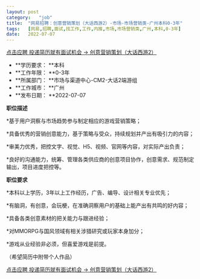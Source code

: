 ```yaml
---
layout:	post
category:	"job"
title:	"网易招聘：创意营销策划（大话西游2）-市场-市场营销类-广州本科0-3年"
tags:	[网易,招聘,面试,找工作,工作,内推,市场,市场营销类,广州,本科,0-3年]
date:	2022-07-07
---
```


[点击应聘 投递简历就有面试机会 ->  创意营销策划（大话西游2）](http://mobile.bole.netease.com/bole/boleDetail?id=27938&employeeId=346f03c3cda5f04c&key=all)



- **学历要求： **本科
- **工作年限： **0-3年
- **所属部门： **市场与渠道中心-CM2-大话2端游组
- **工作城市： **广州
- **发布日期： **2022-07-07



**职位描述**

*基于用户洞察与市场趋势参与制定相应的游戏营销策略；

*具备优秀的营销创意能力，基于策略与受众，持续规划并产出有吸引力的内容；

*审美力优秀，把控文字、视觉、H5、视频、官网等内容，对实际产出负责；

*良好的沟通能力，统筹、管理各类供应商的创意项目协作，创意需求、规范制定输出，项目进度把控等。



**职位要求**

*本科以上学历，3年以上工作经历，广告、编导、设计相关专业优先；

*有脑洞，有创意，会玩梗，在准确洞察用户的基础上能产出有共鸣的好内容；

*具备各类创意素材的把关能力与跟进经验；

*对MMORPG与国风领域有相关涉猎研究或玩家本身加分；

*游戏从业经验非必须，但喜爱游戏是前提。

（希望简历中附带个人作品）



[点击应聘 投递简历就有面试机会 ->  创意营销策划（大话西游2）](http://mobile.bole.netease.com/bole/boleDetail?id=27938&employeeId=346f03c3cda5f04c&key=all)